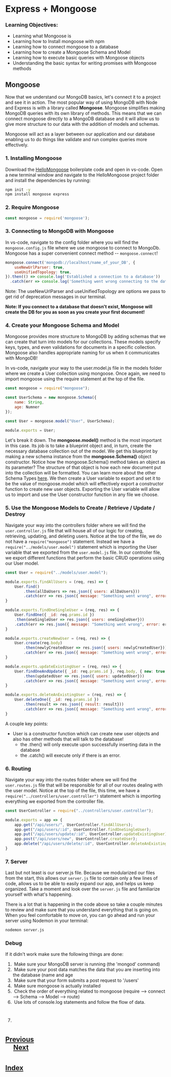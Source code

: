 #   Express + Mongoose
###  __Learning Objectives:__
*   Learning what Mongoose is
*   Learning how to Install mongoose with npm
*   Learning how to connect mongoose to a database
*   Learning how to create a Mongoose Schema and Model
*   Learning how to execute basic queries with Mongoose objects
*   Understanding the basic syntax for writing promises with Mongoose methods
## Mongoose
Now that we understand our MongoDB basics, let's connect it to a project and see it in action. The most popular way of using MongoDB with Node and Express is with a library called __Mongoose__.  Mongoose simplifies making MongoDB queries with its own library of methods.  This means that we can connect mongoose directly to a MongoDB database and it will allow us to give more structure to our data with the addition of models and schemas.

Mongoose will act as a layer between our application and our database enabling us to do things like validate and run complex queries more effectively.

### __1. Installing Mongoose__
Download the [HelloMongoose](https://s3.amazonaws.com/General_V88/boomyeah2015/codingdojo/curriculum/content/chapter/HelloMongoose.zip) boilerplate code and open in vs-code. Open a new terminal window and navigate to the HelloMongoose project folder and install the dependencies by running:
```cmd
npm init -y
npm install mongoose express
```
### __2. Require Mongoose__
```js
const mongoose = require('mongoose');
```
### __3. Connecting to MongoDB with Mongoose__
In vs-code, navigate to the config folder where you will find the `mongoose.config.js` file where we use mongoose to connect to MongoDb. Mongoose has a super convenient connect method -- `mongoose.connect`!

```js
mongoose.connect('mongodb://localhost/name_of_your_DB', {
    useNewUrlParser: true,
    useUnifiedTopology: true,
}).then(() => console.log('Established a connection to a database'))
  .catch(err => console.log('Something went wrong connecting to the database ', err));
```

Note: The useNewUrlParser and useUnifiedTopology are options we pass to get rid of deprecation messages in our terminal.

__Note: If you connect to a database that doesn't exist, Mongoose will create the DB for you as soon as you create your first document!__

### __4. Create your Mongoose Schema and Model__
Mongoose provides more structure to MongoDB by adding schemas that we can create that turn into models for our collections. These models specify keys, types, and even validations for documents in a specific collection. Mongoose also handles appropriate naming for us when it communicates with MongoDB!



In vs-code, navigate your way to the user.model.js file in the models folder where we create a User collection using mongoose. Once again, we need to import mongoose using the require statement at the top of the file.



```js
const mongoose = require("mongoose");

const UserSchema = new mongoose.Schema({
    name: String,
    age: Numner
});

const User = mongoose.model("User", UserSchema);

module.exports = User;
```


Let's break it down. The __mongoose.model()__ method is the most important in this case. Its job is to take a blueprint object and, in turn, create the necessary database collection out of the model. We get this blueprint by making a new schema instance from the __mongoose.Schema()__ object constructor.  Notice how the mongoose.Schema() method takes an object as its parameter?  The structure of that object is how each new document put into the collection will be formatted. You can learn more about the other Schema Types [here](http://mongoosejs.com/docs/schematypes.html). We then create a User variable to export and set it to be the value of mongoose.model which will effectively export a constructor function to create new user objects. Exporting the User variable will allow us to import and use the User constructor function in any file we choose.

### __5. Use the Mongoose Models to Create / Retrieve / Update / Destroy__
Navigate your way into the controllers folder where we will find the `user.controller.js` file that will house all of our logic for creating, retrieving, updating, and deleting users. Notice at the top of the file, we do not have a `require("mongoose")` statement. Instead we have a `require("../models/user.model")` statement which is importing the User variable that we exported from the `user.model.js` file. In our controller file, we export different functions that perform the basic CRUD operations using our User model.


```js
const User = require("../models/user.model");

module.exports.findAllUsers = (req, res) => {
    User.find()
        .then(allDaUsers => res.json({ users: allDaUsers}))
        .catch(err => res.json({ message: "Something went wrong", error: err }));
}

module.exports.findOneSingleUser = (req, res) => {
    User.findOne({ _id: req.prams.id })
    .then(oneSingleUser => res.json({ users: oneSingleUser}))
    .catch(err => res.json({ message: "Something went wrong", error: err }));
}

module.exports.createNewUser = (req, res) => {
    User.create(req.body)
        .then(newlyCreatedUser => res.json({ users: newlyCreatedUser}))
        .catch(err => res.json({ message: "Something went wrong", error: err }));
}

module.exports.updateExistingUser = (req, res) => {
    User.findOneAndUpdate({ _id: req.prams.id }, req.body, { new: true })
        .then(updatedUser => res.json({ users: updatedUser}))
        .catch(err => res.json({ message: "Something went wrong", error: err }));
}

module.exports.deleteAnExistingUser = (req, res) => {
    User.deleteOne({ _id: req.prams.id })
        .then(result => res.json({ result: result}))
        .catch(err => res.json({ message: "Something went wrong", error: err }));
}
```



A couple key points:

*   User is a constructor function which can create new user objects and also has other methods that will talk to the database!
    *   the .then() will only execute upon successfully inserting data in the database
    *   the .catch() will execute only if there is an error.


###  __6. Routing__
Navigate your way into the routes folder where we will find the `user.routes.js` file that will be responsible for all of our routes dealing with the user model. Notice at the top of the file, this time, we have a `require("../controllers/user.controller")` statement which is importing everything we exported from the controller file.


```js
const UserController = require("../controllers/user.controller");

module.exports = app => {
    app.get("/api/users/", UserController.findAllUsers);
    app.get("/api/users/:id", UserController.findOneSingleUser);
    app.put("/api/users/update/:id", UserController.updateExistingUser);
    app.post("/api/users/new", UserController.createUser);
    app.delete("/api/users/delete/:id", UserController.deleteAnExistingUser);
}
```


### __7. Server__
Last but not least is our server.js file. Because we modularized our files from the start, this allows our `server.js` file to contain only a few lines of code, allows us to be able to easily expand our app, and helps us keep organized. Take a moment and look over the `server.js` file and familiarize yourself with what's happening.



There is a lot that is happening in the code above so take a couple minutes to review and make sure that you understand everything that is going on. When you feel comfortable to move on, you can go ahead and run your server using Nodemon in your terminal:
```cmd
nodemon server.js
```

### __Debug__
If it didn't work make sure the following things are done:

1.  &nbsp;Make sure your MongoDB server is running (the 'mongod' command)
2.  &nbsp;Make sure your post data matches the data that you are inserting into the database (name and age
3.  &nbsp;Make sure that your form submits a post request to '/users'
4.  &nbsp;Make sure mongoose is actually installed
5.  &nbsp;Check the order of everything related to mongoose (require --> connect --> Schema --> Model --> route)
6.  &nbsp;Use lots of console.log statements and follow the flow of data.
7.  #
## [Previous](./006_Operators.md)<span>&nbsp;&nbsp;&nbsp;&nbsp;&nbsp;&nbsp;&nbsp;&nbsp;&nbsp;&nbsp;&nbsp;&nbsp;&nbsp;&nbsp;&nbsp;&nbsp;&nbsp;&nbsp;&nbsp;&nbsp;&nbsp;&nbsp;&nbsp;&nbsp;&nbsp;&nbsp;&nbsp;&nbsp;&nbsp;&nbsp;&nbsp;&nbsp;&nbsp;&nbsp;&nbsp;&nbsp;&nbsp;&nbsp;&nbsp;&nbsp;&nbsp;&nbsp;&nbsp;&nbsp;&nbsp;&nbsp;&nbsp;&nbsp;&nbsp;&nbsp;&nbsp;&nbsp;&nbsp;&nbsp;&nbsp;&nbsp;&nbsp;&nbsp;&nbsp;&nbsp;&nbsp;&nbsp;&nbsp;&nbsp;&nbsp;&nbsp;&nbsp;&nbsp;&nbsp;&nbsp;&nbsp;&nbsp;&nbsp;&nbsp;&nbsp;&nbsp;&nbsp;&nbsp;&nbsp;&nbsp;&nbsp;&nbsp;&nbsp;&nbsp;&nbsp;&nbsp;&nbsp;</span> [Next](./008_Common_Mongoose_Commands.md)
#
##  [Index](../../Index.md)